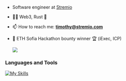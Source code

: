 - Software engineer at [Stremio](https://www.stremio.com)

- 👨‍💻 Web3, Rust 👾

- 📫 How to reach me: 
**timothy@stremio.com**

- 💸 ETH Sofia Hackathon bounty winner 🏆 (iExec, ICP)

  ![](https://komarev.com/ghpvc/?username=kkaskak&color=dc143c&abbreviated=true)

<h3 align="left">Languages and Tools</h3>

[![My Skills](https://skillicons.dev/icons?i=js,swift,ts,rust,wasm,react,nodejs,expressjs,mongodb,threejs,latex,babel,figma,github,vscode)](https://skillicons.dev)
